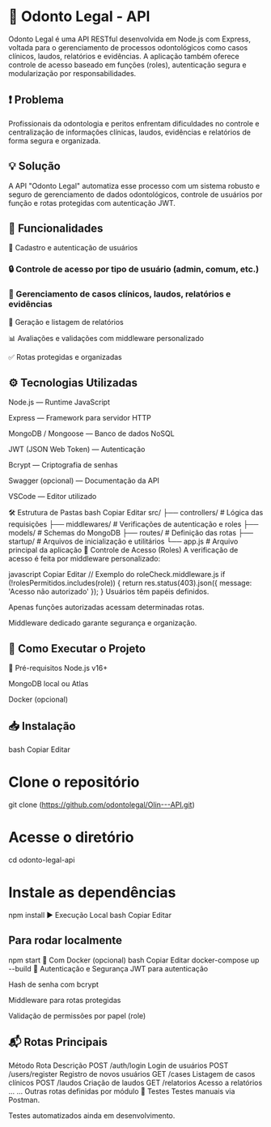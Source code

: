 # 🦷 Odonto Legal - API
Odonto Legal é uma API RESTful desenvolvida em Node.js com Express, voltada para o gerenciamento de processos odontológicos como casos clínicos, laudos, relatórios e evidências. A aplicação também oferece controle de acesso baseado em funções (roles), autenticação segura e modularização por responsabilidades.

## ❗ Problema

Profissionais da odontologia e peritos enfrentam dificuldades no controle e centralização de informações clínicas, laudos, evidências e relatórios de forma segura e organizada.


## 💡 Solução

A API "Odonto Legal" automatiza esse processo com um sistema robusto e seguro de gerenciamento de dados odontológicos, controle de usuários por função e rotas protegidas com autenticação JWT.


## 📌 Funcionalidades
👤 Cadastro e autenticação de usuários

### 🔒 Controle de acesso por tipo de usuário (admin, comum, etc.)

### 📁 Gerenciamento de casos clínicos, laudos, relatórios e evidências

🧾 Geração e listagem de relatórios

📊 Avaliações e validações com middleware personalizado

✅ Rotas protegidas e organizadas

## ⚙️ Tecnologias Utilizadas
Node.js — Runtime JavaScript

Express — Framework para servidor HTTP

MongoDB / Mongoose — Banco de dados NoSQL

JWT (JSON Web Token) — Autenticação

Bcrypt — Criptografia de senhas

Swagger (opcional) — Documentação da API

VSCode — Editor utilizado

🛠️ Estrutura de Pastas
bash
Copiar
Editar
src/
├── controllers/           # Lógica das requisições
├── middlewares/           # Verificações de autenticação e roles
├── models/                # Schemas do MongoDB
├── routes/                # Definição das rotas
├── startup/               # Arquivos de inicialização e utilitários
└── app.js                 # Arquivo principal da aplicação
🧩 Controle de Acesso (Roles)
A verificação de acesso é feita por middleware personalizado:

javascript
Copiar
Editar
// Exemplo do roleCheck.middleware.js
if (!rolesPermitidos.includes(role)) {
  return res.status(403).json({ message: 'Acesso não autorizado' });
}
Usuários têm papéis definidos.

Apenas funções autorizadas acessam determinadas rotas.

Middleware dedicado garante segurança e organização.

## 🚀 Como Executar o Projeto
🔧 Pré-requisitos
Node.js v16+

MongoDB local ou Atlas

Docker (opcional)

## 📥 Instalação
bash
Copiar
Editar
# Clone o repositório
git clone (https://github.com/odontolegal/Olin---API.git)

# Acesse o diretório
cd odonto-legal-api

# Instale as dependências
npm install
▶️ Execução Local
bash
Copiar
Editar
## Para rodar localmente
npm start
🐳 Com Docker (opcional)
bash
Copiar
Editar
docker-compose up --build
🔐 Autenticação e Segurança
JWT para autenticação

Hash de senha com bcrypt

Middleware para rotas protegidas

Validação de permissões por papel (role)

## 📬 Rotas Principais

Método	Rota	Descrição
POST	/auth/login	Login de usuários
POST	/users/register	Registro de novos usuários
GET	/cases	Listagem de casos clínicos
POST	/laudos	Criação de laudos
GET	/relatorios	Acesso a relatórios
...	...	Outras rotas definidas por módulo
🧪 Testes
Testes manuais via Postman.

Testes automatizados ainda em desenvolvimento.
